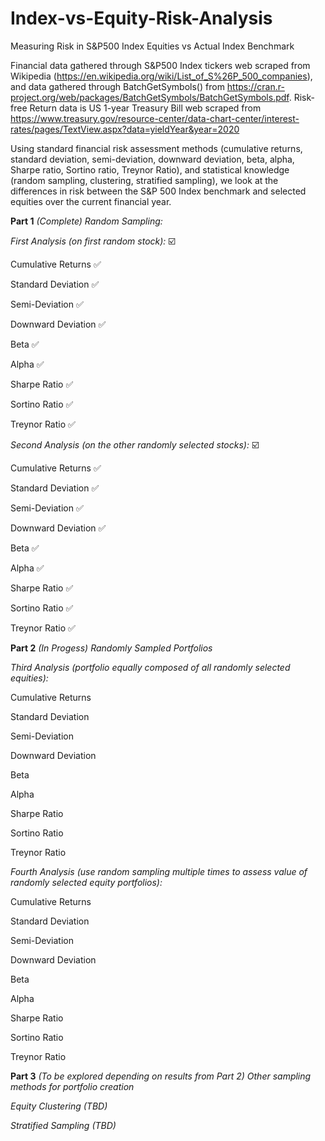 # Index-vs-Equity-Risk-Analysis
Measuring Risk in S&amp;P500 Index Equities vs Actual Index Benchmark

Financial data gathered through S&P500 Index tickers web scraped from Wikipedia (https://en.wikipedia.org/wiki/List_of_S%26P_500_companies), and data gathered through BatchGetSymbols() from https://cran.r-project.org/web/packages/BatchGetSymbols/BatchGetSymbols.pdf.
Risk-free Return data is US 1-year Treasury Bill web scraped from https://www.treasury.gov/resource-center/data-chart-center/interest-rates/pages/TextView.aspx?data=yieldYear&year=2020

Using standard financial risk assessment methods (cumulative returns, standard deviation, semi-deviation, downward deviation, beta, alpha, Sharpe ratio, Sortino ratio, Treynor Ratio), and statistical knowledge (random sampling, clustering, stratified sampling), we look at the differences in risk between the S&P 500 Index benchmark and selected equities over the current financial year.


**Part 1** *(Complete)*
*Random Sampling:*

*First Analysis (on first random stock):* :ballot_box_with_check:

Cumulative Returns :white_check_mark:

Standard Deviation :white_check_mark:

Semi-Deviation :white_check_mark:

Downward Deviation :white_check_mark:

Beta :white_check_mark:

Alpha :white_check_mark:

Sharpe Ratio :white_check_mark:

Sortino Ratio :white_check_mark:

Treynor Ratio :white_check_mark:

*Second Analysis (on the other randomly selected stocks):* :ballot_box_with_check:

Cumulative Returns :white_check_mark:

Standard Deviation :white_check_mark:

Semi-Deviation :white_check_mark:

Downward Deviation :white_check_mark:

Beta :white_check_mark:

Alpha :white_check_mark:

Sharpe Ratio :white_check_mark:

Sortino Ratio :white_check_mark:

Treynor Ratio :white_check_mark:

**Part 2** *(In Progess)*
*Randomly Sampled Portfolios*

*Third Analysis (portfolio equally composed of all randomly selected equities):*

Cumulative Returns

Standard Deviation

Semi-Deviation

Downward Deviation

Beta

Alpha

Sharpe Ratio

Sortino Ratio

Treynor Ratio

*Fourth Analysis (use random sampling multiple times to assess value of randomly selected equity portfolios):*

Cumulative Returns

Standard Deviation

Semi-Deviation

Downward Deviation

Beta

Alpha

Sharpe Ratio

Sortino Ratio

Treynor Ratio

**Part 3** *(To be explored depending on results from Part 2)*
*Other sampling methods for portfolio creation*

*Equity Clustering (TBD)*

*Stratified Sampling (TBD)*
